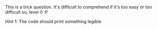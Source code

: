 This is a trick question. It's difficult to comprehend if it's too easy or too difficult so, level 0 :P
<p>Hint 1: The code should print something legible</p>
